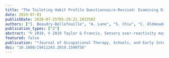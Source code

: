 ```yaml
---
title: "The Toileting Habit Profile Questionnaire-Revised: Examining Discriminative and Concurrent Validity"
date: 2019-07-01
publishDate: 2020-07-25T05:29:21.103350Z
authors: ["I. Beaudry-Bellefeuille", "A. Lane", "S. Chiu", "C. Oldmeadow", "E. Ramos Polo", "S.J. Lane"]
publication_types: ["2"]
abstract: "© 2019, © 2019 Taylor & Francis. Sensory over-reactivity may be related to atypical defecation habits in children with constipation. The Toileting Habit Profile Questionnaire-Revised (THPQ-R) is designed to identify defecation-related sensory issues. This study examined the discriminative and concurrent validity of the THPQ-R. Differentiating between children with and without constipation was used to establish discriminative validity. The relationship between scores on the THPQ-R and on the defecation scale of the Virginia Encopresis-Constipation Apperception Test (VECAT-S) was examined to establish concurrent validity. The difference in THPQ-R scores was statistically significant. There was a strong positive correlation between the over-reactivity section of the THPQ-R and VECAT-S scores. Results support using the THPQ-R to identify atypical defecation behaviors."
featured: false
publication: "*Journal of Occupational Therapy, Schools, and Early Intervention*"
doi: "10.1080/19411243.2019.1590756"
---
```


